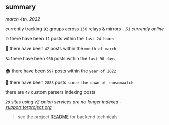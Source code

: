 
## summary
_march 4th, 2022_

currently tracking `92` groups across `130` relays & mirrors - _`51` currently online_

⏲ there have been `11` posts within the `last 24 hours`

🦈 there have been `42` posts within the `month of march`

🪐 there have been `960` posts within the `last 90 days`

🏚 there have been `597` posts within the `year of 2022`

🦕 there have been `2883` posts `since the dawn of ransomwatch`

there are `48` custom parsers indexing posts

_`20` sites using v2 onion services are no longer indexed - [support.torproject.org](https://support.torproject.org/onionservices/v2-deprecation/)_

> see the project [README](https://github.com/thetanz/ransomwatch#ransomwatch--) for backend technicals
